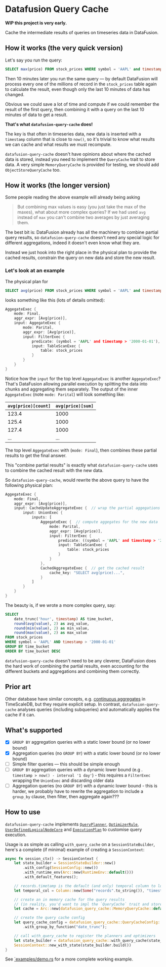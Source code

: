 # Datafusion Query Cache

**WIP this project is very early.**

Cache the intermediate results of queries on timeseries data in DataFusion.

## How it works (the very quick version)

Let's say you run the query:

```sql
SELECT max(price) FROM stock_prices WHERE symbol = 'AAPL' and timestamp > '2000-01-01'
```

Then 10 minutes later you run the same query — by default DataFusion will process every one of the millions of record in the `stock_prices` table again to calculate the result, even though only the last 10 minutes of data has changed.

Obvious we could save a lot of time and compute if we could remember the result of the first query, then combining it with a query on the last 10 minutes of data to get a result.

**That's what `datafusion-query-cache` does!**

The key is that often in timeseries data, new data is inserted with a `timestamp` column that is close to `now()`, so it's trivial to know what results we can cache and what results we must recompute.

`datafusion-query-cache` doesn't have opinions about where the cached data is stored, instead you need to implement the `QueryCache` trait to store data. A very simple `MemoryQueryCache` is provided for testing, we should add `ObjectStoreQueryCache` too.

## How it works (the longer version)

Some people reading the above example will already being asking

> But combining max values is easy (you just take the max of the maxes), what about more complex queries?
> If we had used `avg` instead of `max` you can't combine two averages by just averaging them.

The best bit is: DataFusion already has all the machinery to combine partial query results, so `datafusion-query-cache` doesn't need any special logic for different aggregations, indeed it doesn't even know what they are.

Instead we just hook into the right place in the physical plan to provide the cached results, constrain the query on new data and store the new result.

### Let's look at an example

The physical plan for

```sql
SELECT avg(price) FROM stock_prices WHERE symbol = 'AAPL' and timestamp > '2000-01-01'
```

looks something like this (lots of details omitted):

```rs
AggegateExec {
    mode: Final,
    aggr_expr: [Avg(price)],
    input: AggegateExec {
        mode: Parital,
        aggr_expr: [Avg(price)],
        input: FilterExec {
            predicate: (symbol = 'AAPL' and timestamp > '2000-01-01'),
            input: TableScanExec {
                table: stock_prices
            }
        }
    }
}
```

Notice how the `input` for the top level `AggegateExec` is another `AggegateExec`? That's DataFusion allowing parallel execution by splitting the data into chunks and aggregating them separately. The output of the inner `AggegateExec` (note `mode: Parital`) will look something like:

| `avg(price)[count]` | `avg(price)[sum]` |
|---------------------|-------------------|
| 123.4               | 1000              |
| 125.4               | 1000              |
| 127.4               | 1000              |
| ...                 | ...               |

The top level `AggegateExec` with (`mode: Final`), then combines these partial results to get the final answer.

This "combine partial results" is exactly what `datafusion-query-cache` uses to combine the cached result with the new data.

So `datafusion-query-cache`, would rewrite the above query to have the following physical plan:

```rs
AggegateExec {
    mode: Final,
    aggr_expr: [Avg(price)],
    input: CacheUpdateAggregateExec {  // wrap the partial aggegations and stores the result for later
        input: UnionExec {
            inputs: [
                AggegateExec {  // compute aggegates for the new data
                    mode: Parital,
                    aggr_expr: [Avg(price)],
                    input: FilterExec {
                        predicate: ((symbol = 'AAPL' and timestamp > '2000-01-01') and timestamp < '{last run}'),
                        input: TableScanExec {
                            table: stock_prices
                        }
                    }
                },
                CachedAggregateExec {  // get the cached result
                    cache_key: "SELECT avg(price)...",
                }
            ]
        }
    }
}
```

The beauty is, if we wrote a more complex query, say:

```sql
SELECT
    date_trunc('hour', timestamp) AS time_bucket,
    round(avg(value), 2) as avg_value,
    round(min(value), 2) as min_value,
    round(max(value), 2) as max_value
FROM stock_prices
WHERE symbol = 'AAPL' AND timestamp > '2000-01-01'
GROUP BY time_bucket
ORDER BY time_bucket DESC
```

`datafusion-query-cache` doesn't need to be any cleverer, DataFusion does the hard work of combining the partial results, even accounting for the different buckets and aggregations and combining them correctly.

## Prior art

Other database have similar concepts, e.g. [continuous aggregates](https://docs.timescale.com/use-timescale/latest/continuous-aggregates/) in TimeScaleDB, but they require explicit setup. In contrast, `datafusion-query-cache` analyses queries (including subqueries) and automatically applies the cache if it can.

## What's supported

* [x] `GROUP BY` aggregation queries with a static lower bound (or no lower bound)
* [x] Aggregation queries (no `GROUP BY`) with a static lower bound (or no lower bound)
* [ ] Simple filter queries — this should be simple enough
* [ ] `GROUP BY` aggregation queries with a dynamic lower bound (e.g . `timestamp > now() - interval '1 day'`) - this requires a `FilterExec` wrapping the `UnionExec` and discarding older data
* [ ] Aggregation queries (no `GROUP BY`) with a dynamic lower bound - this is harder, we probably have to rewrite the aggregation to include a `group_by` clause, then filter, then aggregate again???

## How to use

`datafusion-query-cache` implements [`QueryPlanner`](https://docs.rs/datafusion/latest/datafusion/execution/context/trait.QueryPlanner.html), [`OptimizerRule`](https://docs.rs/datafusion/latest/datafusion/optimizer/trait.OptimizerRule.html), [`UserDefinedLogicalNodeCore`](https://docs.rs/datafusion/latest/datafusion/logical_expr/trait.UserDefinedLogicalNodeCore.html) and [`ExecutionPlan`](https://docs.rs/datafusion/latest/datafusion/physical_plan/trait.ExecutionPlan.html) to customise query execution.

Usage is as simple as calling `with_query_cache` on a `SessionStateBuilder`, here's a complete (if minimal) example of creating a `SessionContext`:

```rs
async fn session_ctx() -> SessionContext {
    let state_builder = SessionStateBuilder::new()
        .with_config(SessionConfig::new())
        .with_runtime_env(Arc::new(RuntimeEnv::default()))
        .with_default_features();

    // records.timetamp is the default (and only) temporal column to look at
    let temporal_col = Column::new(Some("records".to_string()), "timestamp".to_string());

    // create an in memory cache for the query results
    // (in reality, you'd want to impl the `QueryCache` trait and store the data somewhere persistent)
    let cache = Arc::new(datafusion_query_cache::MemoryQueryCache::default());

    // create the query cache config
    let query_cache_config = datafusion_query_cache::QueryCacheConfig::new(temporal_col, cache)
        .with_group_by_function("date_trunc");

    // call with_query_cache to register the planners and optimizers
    let state_builder = datafusion_query_cache::with_query_cache(state_builder, query_cache_config);
    SessionContext::new_with_state(state_builder.build())
}
```

See [`examples/demo.rs](./examples/demo.rs) for a more complete working example.
